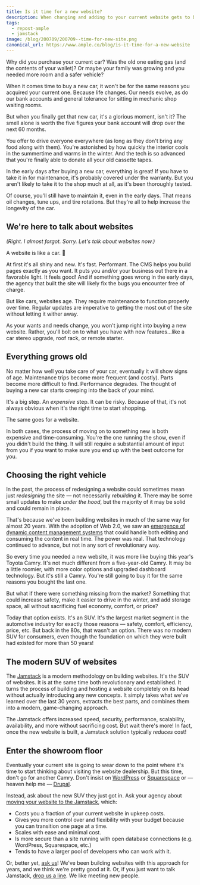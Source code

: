 ```yaml
---
title: Is it time for a new website?
description: When changing and adding to your current website gets to be a hassle, maybe it's time for a website overhaul built for the future.
tags:
  - repost-ample
  - jamstack
image: /blog/200709/200709--time-for-new-site.png
canonical_url: https://www.ample.co/blog/is-it-time-for-a-new-website
---
```


Why did you purchase your current car? Was the old one eating gas (and the contents of your wallet)? Or maybe your family was growing and you needed more room and a safer vehicle?

When it comes time to buy a new car, it won't be for the same reasons you acquired your current one. Because life changes. Our needs evolve, as do our bank accounts and general tolerance for sitting in mechanic shop waiting rooms.

But when you finally get that new car, it's a glorious moment, isn't it? The smell alone is worth the five figures your bank account will drop over the next 60 months.

You offer to drive everyone everywhere (as long as they don't bring any food along with them). You're astonished by how quickly the interior cools in the summertime and warms in the winter. And the tech is so advanced that you're finally able to donate all your old cassette tapes.

In the early days after buying a new car, everything is great! If you have to take it in for maintenance, it's probably covered under the warranty. But you aren't likely to take it to the shop much at all, as it's been thoroughly tested.

Of course, you'll still have to maintain it, even in the early days. That means oil changes, tune ups, and tire rotations. But they're all to help increase the longevity of the car.

## We're here to talk about websites

_(Right. I almost forgot. Sorry. Let's talk about websites now.)_

A website is like a car. 🤯

At first it's all shiny and new. It's fast. Performant. The CMS helps you build pages exactly as you want. It puts you and/or your business out there in a favorable light. It feels good! And if something goes wrong in the early days, the agency that built the site will likely fix the bugs you encounter free of charge.

But like cars, websites age. They require maintenance to function properly over time. Regular updates are imperative to getting the most out of the site without letting it wither away.

As your wants and needs change, you won't jump right into buying a new website. Rather, you'll bolt on to what you have with new features...like a car stereo upgrade, roof rack, or remote starter.

## Everything grows old

No matter how well you take care of your car, eventually it will show signs of age. Maintenance trips become more frequent (and costly). Parts become more difficult to find. Performance degrades. The thought of buying a new car starts creeping into the back of your mind.

It's a big step. An _expensive_ step. It can be risky. Because of that, it's not always obvious when it's the right time to start shopping.

The same goes for a website.

In both cases, the process of moving on to something new is both expensive and time-consuming. You're the one running the show, even if you didn't build the thing. It will still require a substantial amount of input from you if you want to make sure you end up with the best outcome for you.

## Choosing the right vehicle

In the past, the process of redesigning a website could sometimes mean just _redesigning_ the site — not necessarily _rebuilding_ it. There may be some small updates to make _under the hood_, but the majority of it may be solid and could remain in place.

That's because we've been building websites in much of the same way for almost 20 years. With the adoption of Web 2.0, we saw an [emergence of dynamic content management systems](https://www.ample.co/blog/from-static-to-jamstack) that could handle both editing and consuming the content in real time. The power was real. That technology continued to advance, but not in any sort of revolutionary way.

So every time you needed a new website, it was more like buying this year's Toyota Camry. It's not much different from a five-year-old Camry. It may be a little roomier, with more color options and upgraded dashboard technology. But it's still a Camry. You're still going to buy it for the same reasons you bought the last one.

But what if there were something missing from the market? Something that could increase safety, make it easier to drive in the winter, and add storage space, all without sacrificing fuel economy, comfort, or price?

Today that option exists. It's an SUV. It's the largest market segment in the automotive industry for exactly those reasons — safety, comfort, efficiency, price, etc. But back in the 80s, that wasn't an option. There was no modern SUV for consumers, even though the foundation on which they were built had existed for more than 50 years!

## The modern SUV of websites

The [Jamstack](https://www.helloample.com/blog/top-4-reasons-we-use-jamstack) is a modern methodology on building websites. It's the SUV of websites. It is at the same time both revolutionary and established. It turns the process of building and hosting a website completely on its head without actually introducing any new concepts. It simply takes what we've learned over the last 30 years, extracts the best parts, and combines them into a modern, game-changing approach.

The Jamstack offers increased speed, security, performance, scalability, availability, and more without sacrificing cost. But wait there's more! In fact, once the new website is built, a Jamstack solution typically _reduces_ cost!

## Enter the showroom floor

Eventually your current site is going to wear down to the point where it's time to start thinking about visiting the website dealership. But this time, don't go for another Camry. Don't insist on [WordPress](https://wordpress.org/) or [Squarespace](https://www.squarespace.com/) or — heaven help me — [Drupal](https://www.drupal.org/).

Instead, ask about the new SUV they just got in. Ask your agency about [moving your website to the Jamstack](https://www.helloample.com/blog/migrating-to-the-jamstack), which:

- Costs you a fraction of your current website in upkeep costs.
- Gives you more control over and flexibility with your budget because you can transition one page at a time.
- Scales with ease and minimal cost.
- Is more secure than a site running with open database connections (e.g. WordPress, Squarespace, etc.)
- Tends to have a larger pool of developers who can work with it.

Or, better yet, [ask us](https://www.helloample.com/contact)! We've been building websites with this approach for years, and we think we're pretty good at it. Or, if you just want to talk Jamstack, [drop us a line](https://twitter.com/helloample). We like meeting new people.
